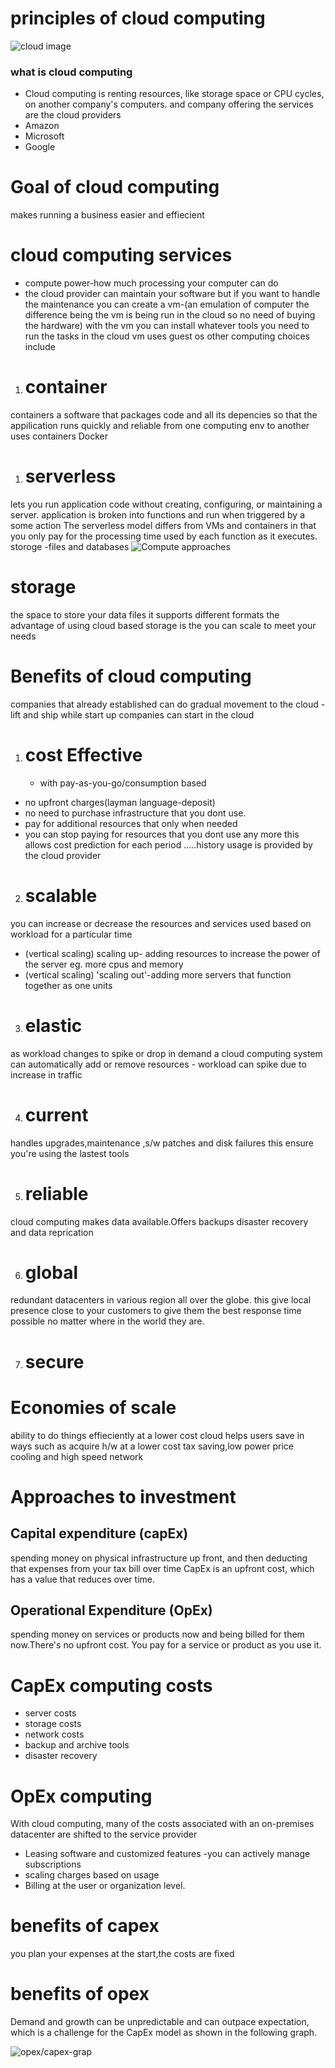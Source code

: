# principles of cloud computing
![cloud image](https://d2h0cx97tjks2p.cloudfront.net/blogs/wp-content/uploads/sites/2/2018/11/Cloud-Computing-Tutorial.jpg)
### what is cloud computing
* Cloud computing is renting resources, like storage space or CPU cycles, on another company's computers. 
and company offering the services are the cloud providers
* Amazon 
* Microsoft
* Google
# Goal of cloud computing
makes running a business easier and effiecient
# cloud computing services
* compute power-how much processing your computer can do
* the cloud provider can maintain your software but if you want to handle the maintenance you can create a vm-(an emulation of computer the difference being the vm is being run in the cloud so no need of buying the hardware)
with the vm you can install whatever tools you need to run the tasks in the cloud 
vm uses guest os
other computing choices include 
1. # container
containers a software that packages code and all its depencies so that the appilication runs quickly and reliable from one computing env to another
uses containers
Docker
1. # serverless
 lets you run application code without creating, configuring, or maintaining a server. application is broken into functions and run when triggered by a some action
 The serverless model differs from VMs and containers in that you only pay for the processing time used by each function as it executes.
storoge -files and databases
![Compute approaches](https://docs.microsoft.com/en-gb/learn/modules/principles-cloud-computing/media/2-vm-vs-container-vs-serverless.png)
# storage
the space to store your 
data files it supports different formats 
the advantage of using cloud based storage is the you can scale to meet your needs 
# Benefits of cloud computing
companies that already established can do gradual movement to the cloud - lift and ship while start up companies can start in the cloud

1. # cost Effective 
   * with pay-as-you-go/consumption based  
  *  no upfront charges(layman language-deposit)
  * no need to purchase infrastructure that you dont use.
  * pay for additional resources that only when needed
 *  you can stop paying for resources that you dont use any more
this allows cost prediction for each period .....history usage is provided by the cloud provider


2. # scalable
you can increase or decrease the resources and services used based on workload for a particular time
* (vertical scaling)
scaling up- adding resources to increase the power of the server eg. more cpus and memory
* (vertical scaling)
'scaling out'-adding more servers that function together as one units

3. # elastic
as workload changes to spike or drop in demand a cloud computing system can automatically add or remove resources - workload can spike due to increase in traffic

4. # current 
handles upgrades,maintenance ,s/w patches  and disk failures this ensure you're using the lastest tools

5. # reliable 
cloud computing makes data available.Offers backups disaster recovery and data reprication

6. # global
 redundant datacenters in various region all over the globe.
 this give local presence
  close to your customers to give them the best response time possible no matter where in the world they are.

 7. # secure 

 # Economies of scale
 ability to do things effieciently at a lower cost
 cloud helps users save in ways such  as acquire  h/w at a lower cost tax saving,low power price cooling and high speed network

 # Approaches to investment

 ## Capital expenditure (capEx)
spending money on physical infrastructure up front, and then deducting that expenses from your tax bill over time CapEx is an upfront cost, which has a value that reduces over time.



## Operational Expenditure (OpEx)

 spending money on services or products now and being billed for them now.There's no upfront cost. You pay for a service or product as you use it.

# CapEx computing costs 

* server costs
* storage costs 
* network costs
* backup and archive tools
* disaster recovery
# OpEx computing 

With cloud computing, many of the costs associated with an on-premises datacenter are shifted to the service provider
* Leasing software and customized features -you can actively manage subscriptions 
* scaling charges based on usage 
* Billing at the user or organization level.
# benefits of capex

you plan  your expenses at the start,the costs are fixed 
# benefits of opex

Demand and growth can be unpredictable and can outpace expectation, which is a challenge for the CapEx model as shown in the following graph.

![opex/capex-grap](https://docs.microsoft.com/en-gb/learn/modules/principles-cloud-computing/media/3c-capexvsopex.png)